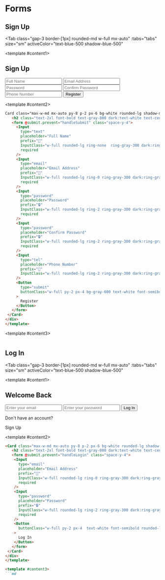 # Forms

<script setup lang="ts">
import { ref } from 'vue'
const tabs = [
  { label: 'UI', value: 1, content: '' },
  { label: 'Slots', value: 2, content: ''}
];
const footerEnable = ref(true);
</script>

## Sign Up


<Tab 
     class="gap-3 border-[1px] rounded-md w-full mx-auto"
    :tabs="tabs" 
    size="sm"
    activeColor="text-blue-500 shadow-blue-500"
  >
<template #content1>
<div class="p-6 rounded-lg shadow-inner flex justify-center items-center">

<Card class="max-w-md mx-auto py-8 p-2 px-6 bg-white rounded-lg shadow-md dark:bg-gray-900">
    <h2 class="text-2xl font-bold text-gray-800 dark:text-white text-center mb-6">Sign Up</h2>
    <form @submit.prevent="handleSubmit" class="space-y-4">
      <Input
        type="text"
        placeholder="Full Name"
        prefix="👤"
        InputClass="w-full rounded-lg ring-none  ring-gray-300 dark:ring-gray-600"
        required
      />
      <Input
        type="email"
        placeholder="Email Address"
        prefix="📧"
        InputClass="w-full rounded-lg ring-0 ring-gray-300 dark:ring-gray-600"
        required
      />
      <Input
        type="password"
        placeholder="Password"
        prefix="🔒"
        InputClass="w-full rounded-lg ring-2 ring-gray-300 dark:ring-gray-600"
        required
      />
      <Input
        type="password"
        placeholder="Confirm Password"
        prefix="🔒"
        InputClass="w-full rounded-lg ring-2 ring-gray-300 dark:ring-gray-600"
        required
      />
      <Input
        type="tel"
        placeholder="Phone Number"
        prefix="📱"
        InputClass="w-full rounded-lg ring-2 ring-gray-300 dark:ring-gray-600"
      />
      <Button
        type="submit"
        buttonClass="w-full py-2 px-4 bg-gray-600 text-white font-semibold rounded-lg hover:bg-gray-400 focus:outline-none focus:ring-2 focus:ring-blue-500"
      >
        Register
      </Button>
    </form>
  </Card>
</div>
</template>

<template #content2>

 ```md
Card class="max-w-md mx-auto py-8 p-2 px-6 bg-white rounded-lg shadow-md dark:bg-gray-900">
    <h2 class="text-2xl font-bold text-gray-800 dark:text-white text-center mb-6">Sign Up</h2>
    <form @submit.prevent="handleSubmit" class="space-y-4">
      <Input
        type="text"
        placeholder="Full Name"
        prefix="👤"
        InputClass="w-full rounded-lg ring-none  ring-gray-300 dark:ring-gray-600"
        required
      />
      <Input
        type="email"
        placeholder="Email Address"
        prefix="📧"
        InputClass="w-full rounded-lg ring-0 ring-gray-300 dark:ring-gray-600"
        required
      />
      <Input
        type="password"
        placeholder="Password"
        prefix="🔒"
        InputClass="w-full rounded-lg ring-2 ring-gray-300 dark:ring-gray-600"
        required
      />
      <Input
        type="password"
        placeholder="Confirm Password"
        prefix="🔒"
        InputClass="w-full rounded-lg ring-2 ring-gray-300 dark:ring-gray-600"
        required
      />
      <Input
        type="tel"
        placeholder="Phone Number"
        prefix="📱"
        InputClass="w-full rounded-lg ring-2 ring-gray-300 dark:ring-gray-600"
      />
      <Button
        type="submit"
        buttonClass="w-full py-2 px-4 bg-gray-600 text-white font-semibold rounded-lg hover:bg-gray-400 focus:outline-none focus:ring-2 focus:ring-blue-500"
      >
        Register
      </Button>
    </form>
  </Card>
</div>
</template>

```
</template>

<template #content3>
```md
```
</template>
</Tab>  
  
  
  
  
  
  
  
  
  

## Log In

<Tab 
    class="gap-3 border-[1px] rounded-md w-full mx-auto"
    :tabs="tabs" 
    size="sm"
    activeColor="text-blue-500 shadow-blue-500"
  >
<template #content1>

<div class="p-6 rounded-lg shadow-inner flex justify-center items-center">
 <Card class="max-w-sm mx-auto py-10 px-8 bg-gradient-to-br from-purple-500 to-blue-600 text-white rounded-2xl shadow-2xl">
    <h2 class="text-3xl font-bold text-center mb-8">Welcome Back</h2>
    <form @submit.prevent="handleLogin" class="space-y-6">
      <Input
        type="email"
        placeholder="Enter your email"
        suffix="📧"
        InputClass="w-full rounded-full px-4 py-2 bg-white text-gray-800 focus:ring-2 focus:ring-purple-400 focus:outline-none"
        required
      />
      <Input
        type="password"
        placeholder="Enter your password"
        suffix="🔒"
        InputClass="w-full rounded-full px-4 py-2 bg-white text-gray-800 focus:ring-2 focus:ring-blue-400 focus:outline-none"
        required
      />
      <Button
        type="submit"
        buttonClass="w-full bg-purple-500  rounded-full font-bold ring-2 hover:shadow-lg  transition-all duration-300"
      >
        Log In
      </Button>
    </form>
    <div class="mt-6 text-center text-sm ">
        Don't have an account? 
        <p  class="font-bold text-yellow-300 hover:cursor-pointer">Sign Up</p>
    </div>
  </Card>
    </div>

</template>

<template #content2>

 ```md
<Card class="max-w-md mx-auto py-8 p-2 px-6 bg-white rounded-lg shadow-md dark:bg-gray-900">
    <h2 class="text-2xl font-bold text-gray-800 dark:text-white text-center mb-6">Log In</h2>
    <form @submit.prevent="handleLogin" class="space-y-4">
     <Input
       type="email"
       placeholder="Email Address"
       prefix="📧"
       InputClass="w-full rounded-lg ring-0 ring-gray-300 dark:ring-gray-600"
       required
     />
     <Input
       type="password"
       placeholder="Password"
       prefix="🔒"
       InputClass="w-full rounded-lg ring-2 ring-gray-300 dark:ring-gray-600"
       required
     />
     <Button
       buttonClass="w-full py-2 px-4  text-white font-semibold rounded-lg hover:bg-gray-400 focus:outline-none focus:ring-2 focus:ring-blue-500"
     >
       Log In
     </Button>
    </form>
  </Card>
</div>
</template>

<template #content3>
```md
```
</template>
</Tab>